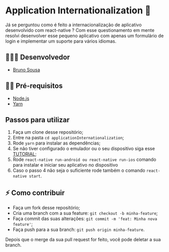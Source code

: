 # Application Internationalization  🚀

Já se perguntou como é feito a internacionalização de aplicativo desenvolvido com react-native ? Com esse questionamento em mente
resolvi desenvolver esse pequeno aplicativo com apenas um formulário de login e implementar um suporte para vários idiomas.

## 👨🏼‍💻 Desenvolvedor 

- [Bruno Sousa](https://www.linkedin.com/in/brunosousa01/)

## ✋🏻 Pré-requisitos

- [Node.js](https://nodejs.org/en/)
- [Yarn](https://yarnpkg.com/pt-BR/docs/install)


## Passos para utilizar 
1. Faça um clone desse repositório;
2. Entre na pasta `cd applicationInternationalization`;
3. Rode `yarn` para instalar as dependências;
4. Se não tiver configurado o emulador ou o seu dispositivo siga esse [TUTORIAL](https://github.com/brunosousadev/ambiente-react-native);
5. Rode `react-native run-android ou react-native run-ios` comando para instalar e iniciar seu aplicativo no dispositivo
6. Caso o passo 4 não seja o suficiente rode também o comando `react-native start`.


## ⚡️ Como contribuir

- Faça um fork desse repositório;
- Cria uma branch com a sua feature: `git checkout -b minha-feature`;
- Faça commit das suas alterações: `git commit -m 'feat: Minha nova feature'`;
- Faça push para a sua branch: `git push origin minha-feature`.

Depois que o merge da sua pull request for feito, você pode deletar a sua branch.

